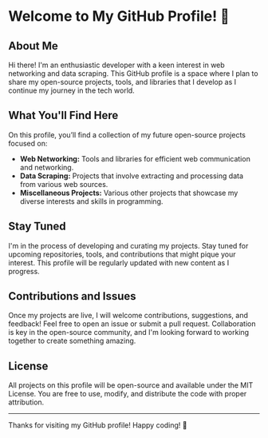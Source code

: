 # Welcome to My GitHub Profile! 👋

## About Me

Hi there! I'm an enthusiastic developer with a keen interest in web networking and data scraping. This GitHub profile is a space where I plan to share my open-source projects, tools, and libraries that I develop as I continue my journey in the tech world.

## What You'll Find Here

On this profile, you’ll find a collection of my future open-source projects focused on:

- **Web Networking:** Tools and libraries for efficient web communication and networking.
- **Data Scraping:** Projects that involve extracting and processing data from various web sources.
- **Miscellaneous Projects:** Various other projects that showcase my diverse interests and skills in programming.

## Stay Tuned

I'm in the process of developing and curating my projects. Stay tuned for upcoming repositories, tools, and contributions that might pique your interest. This profile will be regularly updated with new content as I progress.

## Contributions and Issues

Once my projects are live, I will welcome contributions, suggestions, and feedback! Feel free to open an issue or submit a pull request. Collaboration is key in the open-source community, and I'm looking forward to working together to create something amazing.

## License

All projects on this profile will be open-source and available under the MIT License. You are free to use, modify, and distribute the code with proper attribution.

---

Thanks for visiting my GitHub profile! Happy coding! 🚀
